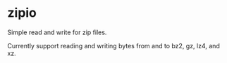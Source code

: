 # zipio
Simple read and write for zip files.

Currently support reading and writing bytes from and to bz2, gz, lz4, and xz.
